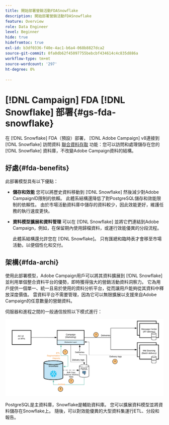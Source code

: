 ```yaml
---
title: 開始部署營銷活動FDASnowflake
description: 開始部署營銷活動FDASnowflake
feature: Overview
role: Data Engineer
level: Beginner
hide: true
hidefromtoc: true
exl-id: b3df0336-f40e-4ac1-b6a4-068b8827dca2
source-git-commit: 0fa0db62f45097755bebcbf434614c4c835d886a
workflow-type: tm+mt
source-wordcount: '297'
ht-degree: 0%

---
```


# [!DNL Campaign] FDA [!DNL Snowflake] 部署{#gs-fda-snowflake}

在 [!DNL Snowflake] FDA（預設）部署， [!DNL Adobe Campaign] v8連接到 [!DNL Snowflake] 訪問資料 [聯合資料存取](../connect/fda.md) 功能：您可以訪問和處理儲存在您的 [!DNL Snowflake] 資料庫，不改變Adobe Campaign資料的結構。

## 好處{#fda-benefits}

此部署模型具有以下優點：

* **儲存和效能**
您可以將歷史資料移動到 [!DNL Snowflake] 然後減少對Adobe CampaignID限制的依賴。 此體系結構還降低了對PostgreSQL儲存和效能限制的依賴性。 由於市場活動資料庫中儲存的資料較少，因此效能更好，維護任務的執行速度更快。

* **資料模型擴展和資料管理**
可以在 [!DNL Snowflake] 並將它們連結到Adobe Campaign，例如，在保留期內使用歸檔資料，或運行效能優異的分段流程。

   此體系結構還允許您在 [!DNL Snowflake]。 只有匯總和臨時表才會移至市場活動，以便個性化和交付。


## 架構{#fda-archi}

使用此部署模型，Adobe Campaign用戶可以將其資料擴展到 [!DNL Snowflake] 並利用單個整合資料平台的優勢，即時獲得強大的營銷活動資料洞察力。 它為用戶提供一個單一、統一且易於使用的資料分析平台，從而讓用戶能夠從其資料中釋放深度價值。 雲資料平台不需要管理，因為它可以無限擴展以支援來自Adobe Campaign的任意數量的營銷資料。

伺服器和進程之間的一般通信按照以下模式進行：

![](assets/fda-architecture.png)

PostgreSQL是主資料庫，Snowflake是輔助資料庫。 您可以擴展資料模型並將資料儲存在Snowflake上。 隨後，可以對效能優異的大型資料集運行ETL、分段和報告。
